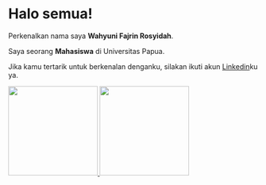 # Halo semua! 

Perkenalkan nama saya **Wahyuni Fajrin Rosyidah**.<br>

Saya seorang **Mahasiswa** di Universitas Papua.<br>

Jika kamu tertarik untuk berkenalan denganku, silakan ikuti akun [Linkedin](https://www.linkedin.com/in/wahyuni-fajrin-rosyidah-a96400175/)ku ya.

<p align="left">
<a href="https://github.com/penuliscode">
  <img height="180em" src="https://github-readme-stats-eight-theta.vercel.app/api?username=wahyunirosyidah&show_icons=true&theme=algolia&include_all_commits=true&count_private=true"/>
  <img height="180em" src="https://github-readme-stats-eight-theta.vercel.app/api/top-langs/?username=wahyunirosyidah&layout=compact&theme=algolia"/>
</a>
</p>
